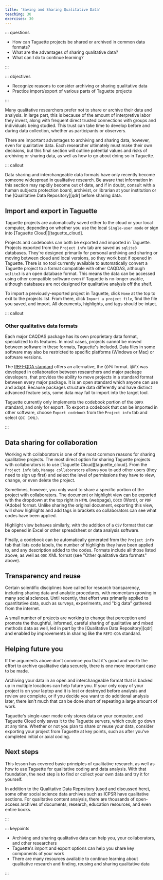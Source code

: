 ```yaml
---
title: 'Saving and Sharing Qualitative Data'
teaching: 30
exercises: 30
---
```


::: questions

-   How can Taguette projects be shared or archived in common data formats?
-   What are the advantages of sharing qualitative data?
-   What can I do to continue learning?

:::

::: objectives

-   Recognize reasons to consider archiving or sharing qualitative data
-   Practice import/export of various parts of Taguette projects

:::

Many qualitative researchers prefer not to share or archive their data and analysis. In large part, this is because of the amount of interpretive labor they invest, along with frequent direct trusted connections with groups and individuals being studied. This trust can take time to develop before and during data collection, whether as participants or observers.

There are important advantages to archiving and sharing data, however, even for qualitative data. Each researcher ultimately must make their own decisions, but this final section will outline potential values and risks of archiving or sharing data, as well as how to go about doing so in Taguette.

::: callout

Data sharing and interchangeable data formats have only recently become someone widespread in qualitative research. Be aware that information in this section may rapidly become out of date, and if in doubt, consult with a human subjects protection board, archivist, or librarian at your institution or the [Qualitative Data Repository][qdr] before sharing data.

## Import and export in Taguette

Taguette projects are automatically saved either to the cloud or your local computer, depending on whether you use the local `Single-user mode` or sign into [Taguette Cloud][[taguette_cloud].

Projects and codebooks can both be exported and imported in Taguette. Projects exported from the `Project info` tab are saved as `sqlite3` databases. They're designed primarily for personal archiving and sharing or moving between cloud and local versions, so they work best if opened in Taguette. There is no tool currently available to automatically convert a Taguette project to a format compatible with other CAQDAS, although `sqlite3` is an open database format. This means the data can be accessed using other compatible software even if Taguette is no longer usable, although databases are not designed for qualitative analysis off the shelf.

To import a previously-exported project in Taguette, click `Home` at the top to exit to the projects list. From there, click `Import a project file`, find the file you saved, and import. All documents, highlights, and tags should be intact.

::: callout

### Other qualitative data formats

Each major CAQDAS package has its own proprietary data format, specialized to its features. In most cases, projects cannot be moved between software in these formats, Taguette's included. Data files in some software may also be restricted to specific platforms (Windows or Mac) or software versions.

The [REFI-QDA standard](https://www.qdasoftware.org/) offers an alternative, the `QDPX` format. `QDPX` was developed in collaboration between researchers and major package developers, that provides the ability to move projects in a standard format between every major package. It is an open standard which anyone can use and adapt. Because packages structure data differently and have distinct advanced feature sets, some data may fail to import into the target tool.

Taguette currently only implements the codebook portion of the `QDPX` standard, and only for export. To export a codebook that can be imported in other software, choose `Export codebook` from the `Project info` tab and select `QDC (XML)`.

:::

## Data sharing for collaboration

Working with collaborators is one of the most common reasons for sharing qualitative projects. The most direct option for sharing Taguette projects with collaborators is to use [Taguette Cloud][taguette_cloud]. From the `Project info` tab, `Manage collaborators` allows you to add other users (they need to sign up first) and select the level of permissions they have to view, change, or even delete the project.

Sometimes, however, you only want to share a specific portion of the project with collaborators. The document or highlight view can be exported with the dropdown at the top right in `HTML` (webpage), `DOCX` (Word), or `PDF` (Adobe) format. Unlike sharing the original document, exporting this view, will show highlights and add tags in brackets so collaborators can see what codes have been applied.

Highlight view behaves similarly, with the addition of a `CSV` format that can be opened in Excel or other spreadsheet or data analysis software.

Finally, a codebook can be automatically generated from the `Project info` tab that lists code labels, the number of highlights they have been applied to, and any description added to the codes. Formats include all those listed above, as well as `QDC` XML format (see "Other qualitative data formats" above).

## Transparency and reuse

Certain scientific disciplines have called for research transparency, including sharing data and analytic procedures, with momentum growing in many social sciences. Until recently, that effort was primarily applied to quantitative data, such as surveys, experiments, and "big data" gathered from the internet.

A small number of projects are working to change that perception and promote the thoughtful, informed, careful sharing of qualitative and mixed methods data as well, led in part by the [Qualitative Data Repository][qdr] and enabled by improvements in sharing like the `REFI-QDA` standard.

## Helping future you

If the arguments above don't convince you that it's good and worth the effort to archive qualitative data securely, there is one more important case to be made.

Archiving your data in an open and interchangeable format that is backed up in multiple locations can help future you. If your only copy of your project is on your laptop and it is lost or destroyed before analysis and review are complete, or if you decide you want to do additional analysis later, there isn't much that can be done short of repeating a large amount of work.

Taguette's single-user mode only stores data on your computer, and Taguette Cloud only saves it to the Taguette servers, which could go down at any time. Whether or not you plan to share or reuse your data, consider exporting your project from Taguette at key points, such as after you've completed initial or axial coding.

## Next steps

This lesson has covered basic principles of qualitative research, as well as how to use Taguette for qualitative coding and data analysis. With that foundation, the next step is to find or collect your own data and try it for yourself.

In addition to the Qualitative Data Repository (used and discussed here), some other social science data archives such as ICPSR have qualitative sections. For qualitative content analysis, there are thousands of open-access archives of documents, research, education resources, and even entire books.

:::

::: keypoints

- Archiving and sharing qualitative data can help you, your collaborators, and other researchers
- Taguette's import and export options can help you share key components of your work
- There are many resources available to continue learning about qualitative research and finding, reusing and sharing qualitative data

:::
